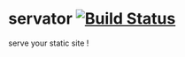 # servator [![Build Status](https://travis-ci.org/janitor/servator.svg?branch=master)](https://travis-ci.org/janitor/servator)
serve your static site !
